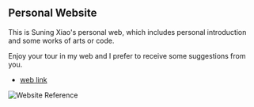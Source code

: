 ## Personal Website

This is Suning Xiao's personal web, which includes personal introduction and some works of arts or code. 

Enjoy your tour in my web and I prefer to receive some suggestions from you.

* [web link](https://learning-zone.github.io/website-templates/stylish-portfolio)

![Website Reference](https://github.com/learning-zone/website-templates/blob/master/assets/stylish-portfolio.png "stylish-portfolio")
